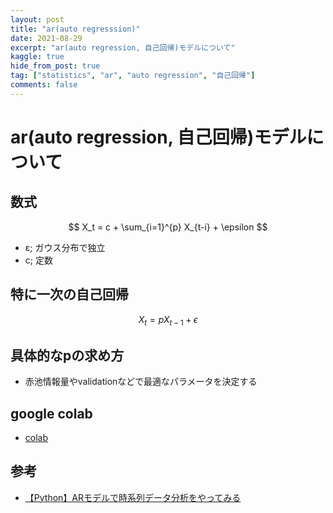 ```yaml
---
layout: post
title: "ar(auto regresssion)"
date: 2021-08-29
excerpt: "ar(auto regression, 自己回帰)モデルについて"
kaggle: true
hide_from_post: true
tag: ["statistics", "ar", "auto regression", "自己回帰"]
comments: false
---
```


# ar(auto regression, 自己回帰)モデルについて
 
## 数式
$$
X_t = c + \sum_{i=1}^{p} X_{t-i} + \epsilon
$$

 - ε; ガウス分布で独立
 - c; 定数

## 特に一次の自己回帰
$$
X_t = p X_{t-1} + \epsilon
$$

## 具体的なpの求め方
 - 赤池情報量やvalidationなどで最適なパラメータを決定する

## google colab
 - [colab](https://colab.research.google.com/drive/1_sVgya0PrJsKifbEP1umGAhQNJymYUDx?usp=sharing)

## 参考
 - [【Python】ARモデルで時系列データ分析をやってみる](https://tkstock.site/2021/06/22/python-ar%E3%83%A2%E3%83%87%E3%83%AB-%E6%99%82%E7%B3%BB%E5%88%97%E5%88%86%E6%9E%90-%E5%AE%9F%E8%A3%85/)
